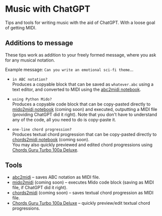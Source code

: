 # Music with ChatGPT

Tips and tools for writing music with the aid of ChatGPT. With a loose goal of getting MIDI.

## Additions to message

These tips work as addition to your freely formed message, where you ask for any musical notation.

Example message: `Can you write an emotional sci-fi theme`...

- `in ABC notation?`<br>
Produces a copyable block that can be saved as `whatever.abc` using a text editor, and converted to MIDI using the [abc2midi notebook](https://colab.research.google.com/github/olaviinha/MusicWithChatGPT/blob/main/abc2midi.ipynb).

- `using Python Mido?`<br>
Produces a copyable code block that can be copy-pasted directly to [mido2midi notebook]() (coming soon) and executed, outputting a MIDI file (providing ChatGPT did it right). Note that you don't have to understand any of the code, all you need to do is copy-paste it.

- `one-line chord progression?`<br>
Produces textual chord progression that can be copy-pasted directly to [chords2midi notebook]() (coming soon).<br>
You may also quickly previewed and edited chord progressions using [Chords Guru Turbo 100a Deluxe](https://ki.gy/cv).

## Tools

- [abc2midi]() – saves ABC notation as MIDI file.
- [mido2midi]() (coming soon) – executes Mido code block (saving as MIDI file, if ChatGPT did it right).
- [chords2midi]() (coming soon) – saves textual chord progression as MIDI file.
- [Chords Guru Turbo 100a Deluxe](https://ki.gy/cv) – quickly preview/edit textual chord progressions.
